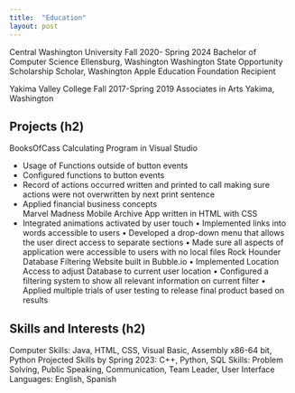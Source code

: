 ```yaml
---
title:  "Education"
layout: post
---
```


Central Washington University                                                                                           Fall 2020- Spring 2024
Bachelor of Computer Science                                                                                           Ellensburg, Washington
Washington State Opportunity Scholarship Scholar, Washington Apple Education Foundation Recipient

Yakima Valley College                                                                                                            Fall 2017-Spring 2019
Associates in Arts                                                                                                                       Yakima, Washington



## Projects (h2)
BooksOfCass
Calculating Program in Visual Studio 
-	Usage of Functions outside of button events 
-	Configured functions to button events
- Record of actions occurred written and printed to call making sure actions were not overwritten by next print sentence
- Applied financial business concepts  
Marvel Madness
Mobile Archive App written in HTML with CSS
- Integrated animations activated by user touch 
•	Implemented links into words accessible to users 
•	Developed a drop-down menu that allows the user direct access to separate sections 
•	Made sure all aspects of application were accessible to users with no local files
Rock Hounder
Database Filtering Website built in Bubble.io
•	Implemented Location Access to adjust Database to current user location
•	Configured a filtering system to show all relevant information on current filter
•	Applied multiple trials of user testing to release final product based on results 

## Skills and Interests (h2)
Computer Skills: Java, HTML, CSS, Visual Basic, Assembly x86-64 bit, Python
Projected Skills by Spring 2023: C++, Python, SQL
Skills: Problem Solving, Public Speaking, Communication, Team Leader, User Interface
Languages: English, Spanish


